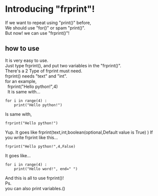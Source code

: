 # Introducing "frprint"!

If we want to repeat using "print()" before,<br>
We should use "for()" or spam "print()".<br>
But now! we can use "frprint()"!

## how to use

It is very easy to use.<br>
Just type frprint(), and put two variables in the "frprint()".<br>
There's a 2 Type of frprint must need.<br>
frprint() needs "text" and "int".<br>
for an example,<br>
&nbsp; frprint("Hello python!",4)<br>
&nbsp; It is same with...<br>
```
for i in range(4) :
    print("Hello python!")
```
Is same with,<br>
```
frprint("Hello python!")
```
Yup. It goes like frprint(text,int,boolean(optional,Default value is True) )
If you write frprint like this...
```
frprint("Hello python!",4,False)
```
It goes like...
```
for i in range(4) :
    print("Hello word!", end=" ")
```

And this is all to use frprint()!<br>
Ps.<br>
you can also print variables.()